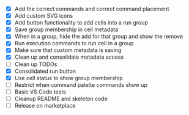 - [x] Add the correct commands and correct command placement
- [x] Add custom SVG icons
- [x] Add button functionality to add cells into a run group
- [x] Save group membership in cell metadata
- [x] When in a group, hide the add for that group and show the remove
- [x] Run execution commands to run cell in a group
- [x] Make sure that custom metadata is saving
- [x] Clean up and consolidate metadata access
- [ ] Clean up TODOs
- [x] Consolidated run button
- [x] Use cell status to show group membership
- [ ] Restrict when command palette commands show up
- [ ] Basic VS Code tests
- [ ] Cleanup README and skeleton code
- [ ] Release on marketplace